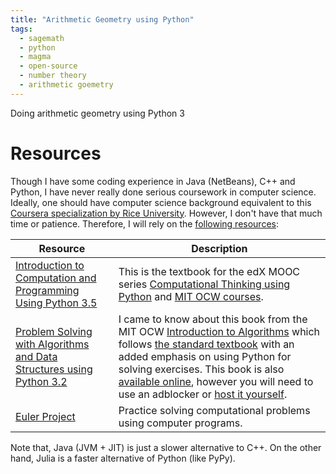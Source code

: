 ```yaml
---
title: "Arithmetic Geometry using Python"
tags:
  - sagemath
  - python
  - magma
  - open-source
  - number theory
  - arithmetic goemetry
---
```

Doing arithmetic geometry using Python 3

# Resources

Though I have some coding experience in Java (NetBeans), C++ and Python, I have never really done serious coursework in computer science. Ideally, one should have computer science background equivalent to this [Coursera specialization by Rice University](https://online.rice.edu/courses/computer-fundamentals/). However, I don't have that much time or patience. Therefore, I will rely on the [following resources](https://legacy.python.org/workshops/2002-02/papers/15/index.htm):

| Resource | Description |
| --------- | ----- |
| [Introduction to Computation and Programming Using Python 3.5](https://mitpress.mit.edu/books/introduction-computation-and-programming-using-python-second-edition) | This is the textbook for the edX MOOC series [Computational Thinking using Python](https://www.edx.org/xseries/mitx-computational-thinking-using-python) and [MIT OCW courses](https://github.com/guttag/Intro-to-Computation-and-Programming).|
| [Problem Solving with Algorithms and Data Structures using Python 3.2](https://fbeedle.com/our-books/10-problem-solving-with-algorithms-and-data-structures-using-python-2nd-ed-9781590282571.html) | I came to know about this book from the MIT OCW [Introduction to Algorithms](http://ocw.mit.edu/6-006F11) which follows [the standard textbook](https://mitpress.mit.edu/books/introduction-algorithms-third-edition) with an added emphasis on using Python for solving exercises. This book is also [available online](https://runestone.academy/runestone/books/published/pythonds/index.html), however you will need to use an adblocker or [host it yourself](https://github.com/RunestoneInteractive/pythonds).|
| [Euler Project](https://projecteuler.net/) |  Practice solving computational problems using computer programs. |

Note that, Java (JVM + JIT) is just a slower alternative to C++. On the other hand, Julia is a faster alternative of Python (like PyPy).
